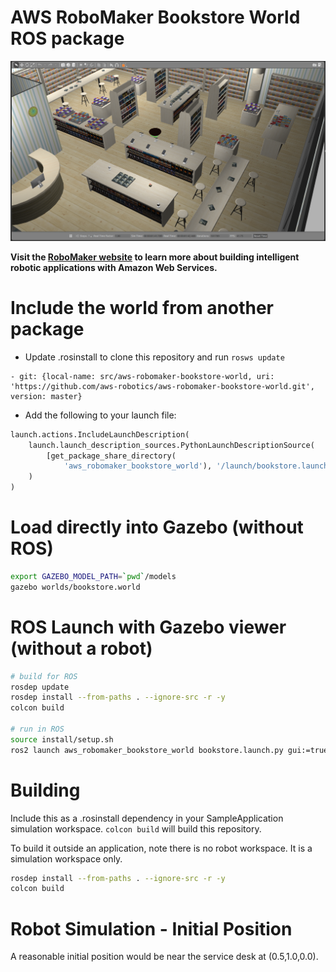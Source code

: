 # AWS RoboMaker Bookstore World ROS package

![Gazebo01](docs/images/gazebo_01.png)

**Visit the [RoboMaker website](https://aws.amazon.com/robomaker/) to learn more about building intelligent robotic applications with Amazon Web Services.**

# Include the world from another package

* Update .rosinstall to clone this repository and run `rosws update`
```
- git: {local-name: src/aws-robomaker-bookstore-world, uri: 'https://github.com/aws-robotics/aws-robomaker-bookstore-world.git', version: master}
```
* Add the following to your launch file:
```python
launch.actions.IncludeLaunchDescription(
    launch.launch_description_sources.PythonLaunchDescriptionSource(
        [get_package_share_directory(
            'aws_robomaker_bookstore_world'), '/launch/bookstore.launch.py']
    )
)
```

# Load directly into Gazebo (without ROS)
```bash
export GAZEBO_MODEL_PATH=`pwd`/models
gazebo worlds/bookstore.world
```

# ROS Launch with Gazebo viewer (without a robot)
```bash
# build for ROS
rosdep update
rosdep install --from-paths . --ignore-src -r -y
colcon build

# run in ROS
source install/setup.sh
ros2 launch aws_robomaker_bookstore_world bookstore.launch.py gui:=true
```

# Building
Include this as a .rosinstall dependency in your SampleApplication simulation workspace. `colcon build` will build this repository.

To build it outside an application, note there is no robot workspace. It is a simulation workspace only.

```bash
rosdep install --from-paths . --ignore-src -r -y
colcon build
```

# Robot Simulation - Initial Position
A reasonable initial position would be near the service desk at (0.5,1.0,0.0).
